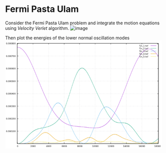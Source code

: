 # Fermi Pasta Ulam

Consider the Fermi Pasta Ulam problem and integrate the motion equations using _Velocity Verlet_ algorithm.
![image](motion.gif)

Then plot the energies of the lower normal oscillation modes
![image](FPU.png)
